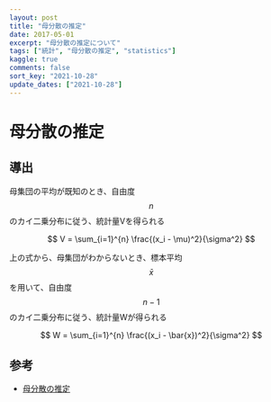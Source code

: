 ```yaml
---
layout: post
title: "母分散の推定"
date: 2017-05-01
excerpt: "母分散の推定について"
tags: ["統計", "母分散の推定", "statistics"]
kaggle: true
comments: false
sort_key: "2021-10-28"
update_dates: ["2021-10-28"]
---
```


# 母分散の推定

## 導出

母集団の平均が既知のとき、自由度$$n$$のカイ二乗分布に従う、統計量Vを得られる

$$
V = \sum_{i=1}^{n} \frac{(x_i - \mu)^2}{\sigma^2}
$$

上の式から、母集団がわからないとき、標本平均$$\bar{x}$$を用いて、自由度$$n-1$$のカイ二乗分布に従う、統計量Wが得られる

$$
W = \sum_{i=1}^{n} \frac{(x_i - \bar{x})^2}{\sigma^2}
$$

## 参考
 - [母分散の推定](https://data-science.gr.jp/theory/tbs_variance_estimation.html)

